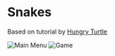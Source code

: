 # Snakes

Based on tutorial by [Hungry Turtle](https://www.youtube.com/watch?v=ppcBIHv_ZPs)

![Main Menu](https://imgur.com/Dcn2TNG.png)
![Game](https://imgur.com/R7KDVle.png)
